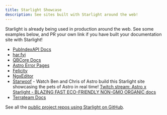 ```yaml
---
title: Starlight Showcase
description: See sites built with Starlight around the web!
---
```

Starlight is already being used in production around the web. See some examples below, and PR your own link if you have built your documentation site with Starlight!

- [PubIndexAPI Docs](https://docs.pubindexapi.com/)
- [har.fyi](https://har.fyi/)
- [QBCore Docs](https://brycerussell.github.io/qbcore-docs/)
- [Astro Error Pages](https://astro-error-page-documentation.vercel.app/)
- [Felicity](https://felicity.pages.dev/)
- [NgxEditor](https://sibiraj-s.github.io/ngx-editor/)
- [Starwoof](https://starwoof.vercel.app/) - Watch Ben and Chris of Astro build this Starlight site showcasing the pets of Astro in real time! [Twitch stream: Astro x Starlight - BLAZING FAST ECO-FRIENDLY NON-GMO ORGANIC docs](https://www.twitch.tv/videos/1841159960)
- [Terrateam Docs](https://terrateam.io/docs)


See all the [public project repos using Starlight on GitHub](https://github.com/withastro/starlight/network/dependents).
